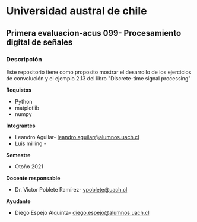 # Universidad austral de chile

## Primera evaluacion-acus 099- Procesamiento digital de señales

### Descripción
 
Este repositorio tiene como proposito mostrar el desarrollo de los ejercicios de convolución y el ejemplo 2.13 del libro "Discrete-time signal processing"

**Requistos**
            
 + Python
 + matplotlib
 + numpy
            
**Integrantes**

 + Leandro Aguilar- leandro.aguilar@alumnos.uach.cl
 + Luis milling -
 
 **Semestre**
 
 + Otoño 2021
 
 **Docente responsable**
 * Dr. Victor Poblete Ramírez- vpoblete@uach.cl
 
 **Ayudante**
 
 + Diego Espejo Alquinta- diego.espejo@alumnos.uach.cl

 
 
 